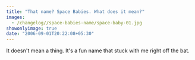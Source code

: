 ```yaml
---
title: "That name? Space Babies. What does it mean?"
images:
  - /changelog//space-babies-name/space-baby-01.jpg
showonlyimage: true
date: "2006-09-01T20:22:08+05:30"
---
```

It doesn't mean a thing. It's a fun name that stuck with me right off the bat.
<!--more-->

